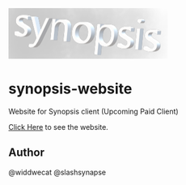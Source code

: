 ![logo of synopsis](/assets/images/logo.png)

# synopsis-website


Website for Synopsis client (Upcoming Paid Client)

[Click Here](https://widdwecat.github.io/synopsis-website/) to see the website.

## Author
@widdwecat @slashsynapse
